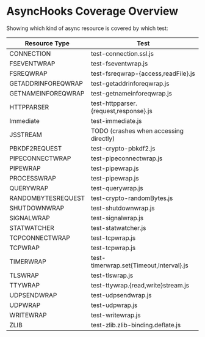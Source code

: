 # AsyncHooks Coverage Overview

Showing which kind of async resource is covered by which test:

| Resource Type        | Test                                   |
|----------------------|----------------------------------------|
| CONNECTION           | test-connection.ssl.js                 |
| FSEVENTWRAP          | test-fseventwrap.js                    |
| FSREQWRAP            | test-fsreqwrap-{access,readFile}.js    |
| GETADDRINFOREQWRAP   | test-getaddrinforeqwrap.js             |
| GETNAMEINFOREQWRAP   | test-getnameinforeqwrap.js             |
| HTTPPARSER           | test-httpparser.{request,response}.js  |
| Immediate            | test-immediate.js                      |
| JSSTREAM             | TODO (crashes when accessing directly) |
| PBKDF2REQUEST        | test-crypto-pbkdf2.js                  |
| PIPECONNECTWRAP      | test-pipeconnectwrap.js                |
| PIPEWRAP             | test-pipewrap.js                       |
| PROCESSWRAP          | test-pipewrap.js                       |
| QUERYWRAP            | test-querywrap.js                      |
| RANDOMBYTESREQUEST   | test-crypto-randomBytes.js             |
| SHUTDOWNWRAP         | test-shutdownwrap.js                   |
| SIGNALWRAP           | test-signalwrap.js                     |
| STATWATCHER          | test-statwatcher.js                    |
| TCPCONNECTWRAP       | test-tcpwrap.js                        |
| TCPWRAP              | test-tcpwrap.js                        |
| TIMERWRAP            | test-timerwrap.set{Timeout,Interval}.js|
| TLSWRAP              | test-tlswrap.js                        |
| TTYWRAP              | test-ttywrap.{read,write}stream.js     |
| UDPSENDWRAP          | test-udpsendwrap.js                    |
| UDPWRAP              | test-udpwrap.js                        |
| WRITEWRAP            | test-writewrap.js                      |
| ZLIB                 | test-zlib.zlib-binding.deflate.js      |
